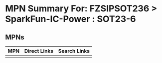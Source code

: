 



# MPN Summary For: FZSIPSOT236 > SparkFun-IC-Power : SOT23-6

## MPNs
  

|MPN|Direct Links|Search Links|
| :--- | :--- | :--- |
||||
